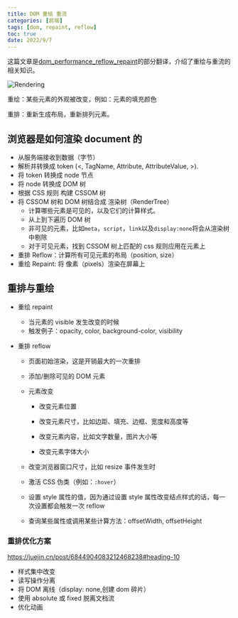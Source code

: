 ```yaml
---
title: DOM 重绘 重流
categories: [前端]
tags: [dom, repaint, reflow]
toc: true
date: 2022/9/7
---
```


这篇文章是[dom_performance_reflow_repaint](https://gist.github.com/faressoft/36cdd64faae21ed22948b458e6bf04d5)的部分翻译，介绍了重绘与重流的相关知识。

![Rendering](https://pic.limiaomiao.site:8443/public/uploads/68747470733a2f2f692e696d6775722e636f6d2f64384b785a53772e706e67.png)

重绘：某些元素的外观被改变，例如：元素的填充颜色

重排：重新生成布局，重新排列元素。

<!--more-->

## 浏览器是如何渲染 document 的

- 从服务端接收到数据（字节）
- 解析并转换成 token (<, TagName, Attribute, AttributeValue, >).
- 将 token 转换成 node 节点
- 将 node 转换成 DOM 树
- 根据 CSS 规则 构建 CSSOM 树
- 将 CSSOM 树和 DOM 树结合成 渲染树（RenderTree）
  - 计算哪些元素是可见的，以及它们的计算样式。
  - 从上到下遍历 DOM 树
  - 非可见的元素，比如`meta`，`script`，`link`以及`display:none`将会从渲染树中剔除
  - 对于可见元素，找到 CSSOM 树上匹配的 css 规则应用在元素上
- 重排 Reflow：计算所有可见元素的布局（position, size）
- 重绘 Repaint: 将 像素（pixels）渲染在屏幕上

## 重排与重绘

- 重绘 repaint

  - 当元素的 visible 发生改变的时候
  - 触发例子：opacity, color, background-color, visibility

- 重排 reflow

  - 页面初始渲染，这是开销最大的一次重排

  - 添加/删除可见的 DOM 元素

  - 元素改变

    - 改变元素位置

    - 改变元素尺寸，比如边距、填充、边框、宽度和高度等

    - 改变元素内容，比如文字数量，图片大小等

    - 改变元素字体大小

  - 改变浏览器窗口尺寸，比如 resize 事件发生时

  - 激活 CSS 伪类（例如：`:hover`）

  - 设置 style 属性的值，因为通过设置 style 属性改变结点样式的话，每一次设置都会触发一次 reflow

  - 查询某些属性或调用某些计算方法：offsetWidth, offsetHeight

### 重排优化方案

https://juejin.cn/post/6844904083212468238#heading-10

- 样式集中改变
- 读写操作分离
- 将 DOM 离线（display: none,创建 dom 碎片）
- 使用 absolute 或 fixed 脱离文档流
- 优化动画
